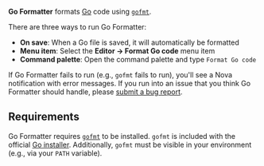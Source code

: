 **Go Formatter** formats [Go](https://go.dev) code using [`gofmt`](https://pkg.go.dev/cmd/gofmt).

There are three ways to run Go Formatter:

- **On save**: When a Go file is saved, it will automatically be formatted
- **Menu item**: Select the **Editor → Format Go code** menu item
- **Command palette**: Open the command palette and type `Format Go code`

If Go Formatter fails to run (e.g., `gofmt` fails to run), you'll see a Nova notification with error messages. If you run into an issue that you think Go Formatter should handle, please [submit a bug report](https://github.com/jbrudvik/nova-go-formatter/issues).

## Requirements

Go Formatter requires [`gofmt`](https://pkg.go.dev/cmd/gofmt) to be installed. `gofmt` is included with the official [Go installer](https://go.dev/dl). Additionally, `gofmt` must be visible in your environment (e.g., via your `PATH` variable).
